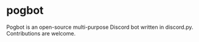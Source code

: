 # pogbot

Pogbot is an open-source multi-purpose Discord bot written in discord.py.
Contributions are welcome.
